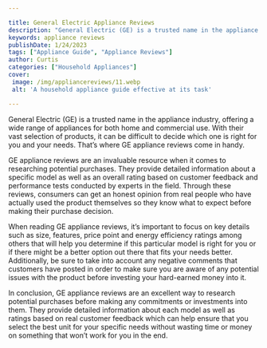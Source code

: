 ```yaml
---

title: General Electric Appliance Reviews
description: "General Electric (GE) is a trusted name in the appliance industry, offering a wide range of appliances for both home and commercia...see more detail"
keywords: appliance reviews
publishDate: 1/24/2023
tags: ["Appliance Guide", "Appliance Reviews"]
author: Curtis
categories: ["Household Appliances"]
cover: 
 image: /img/appliancereviews/11.webp
 alt: 'A household appliance guide effective at its task'

---
```


General Electric (GE) is a trusted name in the appliance industry, offering a wide range of appliances for both home and commercial use. With their vast selection of products, it can be difficult to decide which one is right for you and your needs. That’s where GE appliance reviews come in handy.

GE appliance reviews are an invaluable resource when it comes to researching potential purchases. They provide detailed information about a specific model as well as an overall rating based on customer feedback and performance tests conducted by experts in the field. Through these reviews, consumers can get an honest opinion from real people who have actually used the product themselves so they know what to expect before making their purchase decision.

When reading GE appliance reviews, it’s important to focus on key details such as size, features, price point and energy efficiency ratings among others that will help you determine if this particular model is right for you or if there might be a better option out there that fits your needs better. Additionally, be sure to take into account any negative comments that customers have posted in order to make sure you are aware of any potential issues with the product before investing your hard-earned money into it. 

In conclusion, GE appliance reviews are an excellent way to research potential purchases before making any commitments or investments into them. They provide detailed information about each model as well as ratings based on real customer feedback which can help ensure that you select the best unit for your specific needs without wasting time or money on something that won’t work for you in the end.
